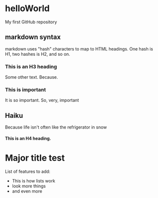 # helloWorld
My first GitHub repository
## markdown syntax
markdown uses "hash" characters to map to HTML headings. One hash is H1, two hashes is H2, and so on.
### This is an H3 heading
Some other text. Because.
### This is important
It is so important. So, very, important
## Haiku
Because life
isn't often
like the refrigerator
in snow
#### This is an H4 heading.
# Major title test
List of features to add:
* This is how lists work
* look more things
* and even more
